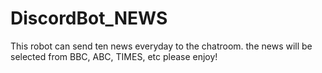 # DiscordBot_NEWS
This robot can send ten news everyday to the chatroom.  the news will be selected from BBC, ABC, TIMES, etc  please enjoy!
